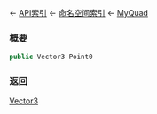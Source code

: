 ← [API索引](Api-Index) ← [命名空间索引](Namespace-Index) ← [MyQuad](VRageMath.MyQuad)

### 概要

```csharp
public Vector3 Point0
```

### 返回

[Vector3](VRageMath.Vector3)

